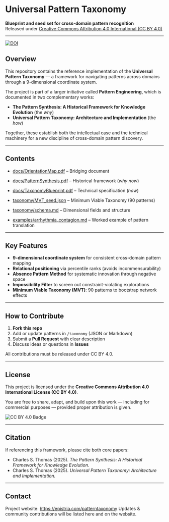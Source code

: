 # Universal Pattern Taxonomy

**Blueprint and seed set for cross-domain pattern recognition**  
Released under [Creative Commons Attribution 4.0 International (CC BY 4.0)](https://creativecommons.org/licenses/by/4.0/)

---
[![DOI](https://zenodo.org/badge/DOI/10.5281/zenodo.17220542.svg)](https://doi.org/10.5281/zenodo.17220542)

## Overview

This repository contains the reference implementation of the **Universal Pattern Taxonomy** — a framework for navigating patterns across domains through a 9-dimensional coordinate system.  

The project is part of a larger initiative called **Pattern Engineering**, which is documented in two complementary works:

- **The Pattern Synthesis: A Historical Framework for Knowledge Evolution** (the *why*)  
- **Universal Pattern Taxonomy: Architecture and Implementation** (the *how*)  

Together, these establish both the intellectual case and the technical machinery for a new discipline of cross-domain pattern discovery.

---

## Contents

- [docs/OrientationMap.pdf](docs/OrientationMap.pdf) – Bridging document  
- [docs/PatternSynthesis.pdf](docs/PatternSynthesis.pdf) – Historical framework (*why now*)  
- [docs/TaxonomyBlueprint.pdf](docs/TaxonomyBlueprint.pdf) – Technical specification (*how*)  

- [taxonomy/MVT_seed.json](taxonomy/MVT_seed.json) – Minimum Viable Taxonomy (90 patterns)  
- [taxonomy/schema.md](taxonomy/schema.md) – Dimensional fields and structure  

- [examples/arrhythmia_contagion.md](examples/arrhythmia_contagion.md) – Worked example of pattern translation

---

## Key Features

- **9-dimensional coordinate system** for consistent cross-domain pattern mapping  
- **Relational positioning** via percentile ranks (avoids incommensurability)  
- **Absence Pattern Method** for systematic innovation through negative space  
- **Impossibility Filter** to screen out constraint-violating explorations  
- **Minimum Viable Taxonomy (MVT)**: 90 patterns to bootstrap network effects  

---

## How to Contribute

1. **Fork this repo**  
2. Add or update patterns in `/taxonomy` (JSON or Markdown)  
3. Submit a **Pull Request** with clear description  
4. Discuss ideas or questions in **Issues**  

All contributions must be released under CC BY 4.0.

---

## License

This project is licensed under the **Creative Commons Attribution 4.0 International License (CC BY 4.0)**.  

You are free to share, adapt, and build upon this work — including for commercial purposes — provided proper attribution is given.  

![CC BY 4.0 Badge](https://licensebuttons.net/l/by/4.0/88x31.png)

---

## Citation

If referencing this framework, please cite both core papers:

- Charles S. Thomas (2025). *The Pattern Synthesis: A Historical Framework for Knowledge Evolution.*  
- Charles S. Thomas (2025). *Universal Pattern Taxonomy: Architecture and Implementation.*

---

## Contact

Project website: https://epistria.com/patterntaxonomy 
Updates & community contributions will be listed here and on the website.

